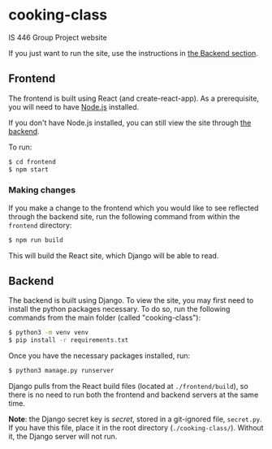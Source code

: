 # cooking-class
IS 446 Group Project website

If you just want to run the site, use the instructions in [the Backend section](#backend).


## Frontend
The frontend is built using React (and create-react-app). As a prerequisite, you will need to have [Node.js]() installed.

If you don't have Node.js installed, you can still view the site through [the backend](#backend).

To run:
```bash
$ cd frontend
$ npm start
```

### Making changes
If you make a change to the frontend which you would like to see reflected through the backend site, run the following command from within the ``frontend`` directory:
```bash
$ npm run build
```

This will build the React site, which Django will be able to read.

## Backend
The backend is built using Django. To view the site, you may first need to install the python packages necessary. To do so, run the following commands from the main folder (called "cooking-class"):
```bash
$ python3 -m venv venv
$ pip install -r requirements.txt
```

Once you have the necessary packages installed, run:
```bash
$ python3 manage.py runserver
```

Django pulls from the React build files (located at ``./frontend/build``), so there is no need to run both the frontend and backend servers at the same time.

**Note**: the Django secret key is _secret_, stored in a git-ignored file, ``secret.py``. If you have this file, place it in the root directory (``./cooking-class/``). Without it, the Django server will not run.